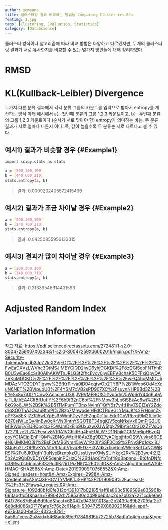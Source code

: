 ```yaml
---
author: someone
title: 클러스터링 결과 비교하는 방법들 Comparing Cluster results
featimg: 1.jpg
tags: [Clustering, Evaluation, Statistics]
category: [DataScience]
---
```

클러스터 방식이나 알고리즘에 따라 비교 방법은 다양하고 다르겠지만, 두개의 클러스터링 결과가 서로 유사한지를 비교할 수 있는 몇가지 방안들에 대해 정리하였다.



RMSD
====================================



KL(Kullback-Leibler) Divergence 
====================================

두가지 다른 분류 결과에서 각각 분류 그룹의 카운트를 입력으로 받아서 entropy를 계산하는 방식
아래 예시에서 a는 첫번째 분류의 그룹 1,2,3 카운트이고, b는 두번째 분류의 그룹 1,2,3 카운트이다 (순서가 서로 맞아야 함)
entropy가 의미하는 바는, 두 분류 결과가 서로 얼마나 다른지 이다. 
즉, 값이 높을수록 두 분류는 서로 다르다고 볼 수 있다.

예시1) 결과가 비슷할 경우							{#Example1}
------------------------------------

```bash
import scipy.stats as stats

a = [200,300,100]
b = [440,600,210]
stats.entropy(a, b)
```

> 결과: 0.0009202405572415499


예시2) 결과가 조금 차이날 경우							{#Example2}
------------------------------------

```bash
a = [200,300,100]
b = [240,700,210]
stats.entropy(a, b)
```

> 결과: 0.04250855956133315


예시3) 결과가 많이 차이날 경우							{#Example3}
------------------------------------

```bash
a = [200,300,100]
b = [140,800,710]
stats.entropy(a, b)
```

> 결과: 0.31339546914431593



Adjusted Random Index
====================================



Variation Information
====================================




참고 자료:
https://pdf.sciencedirectassets.com/272481/1-s2.0-S0047259X07X02343/1-s2.0-S0047259X06002016/main.pdf?X-Amz-Security-Token=AgoJb3JpZ2luX2VjEOf%2F%2F%2F%2F%2F%2F%2F%2F%2F%2FwEaCXVzLWVhc3QtMSJIMEYCIQD2IwD6yhjOGKDf%2F8zQGiSdoFNThhRB0U3wEao8cSr80AIhAKWTnJRLG3f2fhcEyov0jwEBFVBchaK5DFFxiOpvOA7VKuMDCKD%2F%2F%2F%2F%2F%2F%2F%2F%2F%2FwEQAhoMMDU5MDAzNTQ2ODY1Igww%2BfKrPIrva0iD04cqtwOb2TY8P%2B1iWop6Od4cXcuN6NET%2BVlpubU0%2F4YSM7xVB2sPD907XC%2FsuynNHP9Bd3Z%2BEYeSx8u7iOlzYCnwXAnacmcU38jJVRVMEBCXClYvdodn25Wp6dY44qhu0AyiTLlLthEA4Clf8fUufiY%2F6h9f32nC6of%2FNMow3bLp6iSBkAc6wi%2Br16kG9o6LW%2BSK%2B51TMPum1TBmxNyImY1QfY5z7v4tHhvZ9E1ZeY2ZdodrqSO0TnAaOsauBtmPl%2Bzp7MnwodeIHFdCTRuVGLYMaJK%2FrHpimZkqPF3v8EKjj7ZRi5wLYpEs95WmFDzyPEFZgp0c1IuIiEdd1GoVRbrqt9M2fLlo0e6270sIWLoQy4inBw0oKrVN0InthYSGOT8F34bgiQV5zqNfkeVx8QmPjG2U0M1RWojEyEURCpg%2F5WJmDkElp9UxuzwXUW5tgk79IbYS4Qr2OXZFVsQhT7271Lze2fs%2Fesuv8Vb1A1VGhldHq4EpEUiLW7D1fNhjkGCRMq6ipH6zqQcoyYC1AEipIEnFllQM%2BNGuWzilH8AsZ8g9DZ7yADIgbjhfpOS9Vuvka66OEeN6jJMKMO3i1%2BsFOrMB6Nm45lwWrPz0lYSSF0Cb9%2FNvSPp1dkxi8JSQuFbYLZOPKvXYvN1VR0adtVhvdBEDzHi3Wdkzrfky6dhVWegSe1TaNCWjBRSI%2Fu6JKDgfh13uNyeBtznpkzOUssUyrwXMySUiYkgx2Rx%2B3wu4tZI25n2Ax9QbDyBDtY0P5geninPCHzQ%2BtHAp0YbTnf48oBppnnoHBt6fnDNfod38Rwd2J6nmaF33z9udlKj2jrLPiZNl6%2F0%3D&X-Amz-Algorithm=AWS4-HMAC-SHA256&X-Amz-Date=20190909T075855Z&X-Amz-SignedHeaders=host&X-Amz-Expires=299&X-Amz-Credential=ASIAQ3PHCVTYVMKTJSHK%2F20190909%2Fus-east-1%2Fs3%2Faws4_request&X-Amz-Signature=f092d8b1d0fe312c4391817b021854aff8a803c5189589e835961b663abd1c5f&hash=789042d17595a30d0498beb3ac2de7b03a7271cd6e6e064f776c87d5ab8d9fcd&host=68042c943591013ac2b2430a89b270f6af2c76d8dfd086a07176afe7c76c2c61&pii=S0047259X06002016&tid=spdf-e6760a00-be52-4323-8291-8a58c1eeea2b&sid=5468adc89e917849816b72725b78adfa1e4egxrqa&type=client
